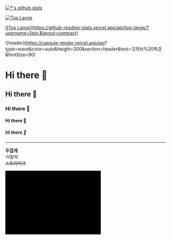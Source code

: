 [![*'s github stats](https://github-readme-stats.vercel.app/api?username=5ein)](https://github.com/5ein)


[![Top Langs](https://github-readme-stats.vercel.app/api/top-langs/?username=5ein)](https://github.com/5ein/github-readme-stats)

[![Top Langs](https://github-readme-stats.vercel.app/api/top-langs/?username=5ein &layout=compact)](https://github.com/5ein/github-readme-stats)


![header](https://capsule-render.vercel.app/api?
type=wave&color=auto&height=300&section=header&text=깃허브%20특강&fontSize=90)


# Hi there 👋
## Hi there 👋
### Hi there 👋
#### Hi there 👋
##### Hi there 👋

---

**두껍게** <br>
*이탈릭* <br>
~~스트라이크~~ <br>


<!-- 사진 올리는 법 폴더에 이미지를 넣어두고 -->
<img src='imges/검정.jpg' width=300 height=200> </img>
